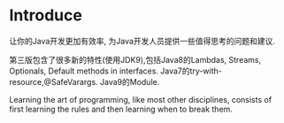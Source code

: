 # Introduce

让你的Java开发更加有效率, 为Java开发人员提供一些值得思考的问题和建议. 

第三版包含了很多新的特性(使用JDK9),包括Java8的Lambdas, Streams, Optionals, Default methods in interfaces. Java7的try-with-resource,@SafeVarargs. Java9的Module.

Learning the art of programming, like most other disciplines, consists of first learning the rules and then learning when to break them.
